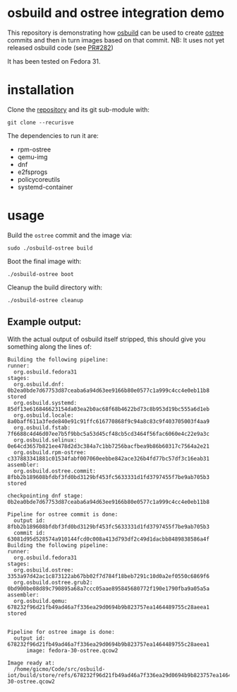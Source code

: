 # osbuild and ostree integration demo

This repository is demonstrating how [osbuild][osbuild] can be used
to create [ostree][ostree] commits and then in turn images based on
that commit.
NB: It uses not yet released osbuild code (see [PR#282][pr282])

It has been tested on Fedora 31.

# installation
Clone the [repository][this] and its git sub-module with:

```
git clone --recurisve
```

The dependencies to run it are:
  - rpm-ostree
  - qemu-img
  - dnf
  - e2fsprogs
  - policycoreutils
  - systemd-container


# usage
Build the `ostree` commit and the image via:
```
sudo ./osbuild-ostree build
```

Boot the final image with:
```
./osbuild-ostree boot
```

Cleanup the build directory with:
```
./osbuild-ostree cleanup
```

## Example output:
With the actual output of osbuild itself stripped,
this should give you something along the lines of:

```
Building the following pipeline:
runner:
  org.osbuild.fedora31
stages:
  org.osbuild.dnf: 	0b2ea0bde7d67753d87ceaba6a94d63ee9166b80e0577c1a999c4cc4e0eb11b8 stored
  org.osbuild.systemd: 	85df13e616846623154da03ea2b0ac68f68b4622bd73c8b953d19bc555a6d1eb
  org.osbuild.locale: 	8a0baff611a3fede840e91c91ffc616770868f9c94a8c83c9f403705003f4aa9
  org.osbuild.fstab: 	7f6688c4d46d07ee7b5f9bbc5a53d45cf48cb5cd3464f56fac6060e4c22e9a3c
  org.osbuild.selinux: 	0e64cd3657b821ee478d2d3c384a7c1bb7256bacfbea9b86b60317c7564a2e21
  org.osbuild.rpm-ostree: 	c337883341881c01534fabf007060eebbe842ace326b4fd77bc57df3c16eab31
assembler:
  org.osbuild.ostree.commit: 	8fbb2b189608bfdbf3fd0bd3129bf453fc5633331d1fd3797455f7be9ab705b3 stored

checkpointing dnf stage: 0b2ea0bde7d67753d87ceaba6a94d63ee9166b80e0577c1a999c4cc4e0eb11b8

Pipeline for ostree commit is done:
  output id: 8fbb2b189608bfdbf3fd0bd3129bf453fc5633331d1fd3797455f7be9ab705b3
  commit id: 63081d95d528574a910144fcd0c008a413d793df2c49d1dacbb8489838586a4f
Building the following pipeline:
runner:
  org.osbuild.fedora31
stages:
  org.osbuild.ostree: 	3353a97d42ac1c873122ab67bb02f7d784f18beb7291c10d0a2ef0550c6869f6
  org.osbuild.ostree.grub2: 	0bd900be08d89c790895a68a7ccc05aae895845680772f190e1790fba9a05a5a
assembler:
  org.osbuild.qemu: 	678232f96d21fb49ad46a7f336ea29d0694b9b823757ea1464489755c28aeea1 stored


Pipeline for ostree image is done:
  output id: 678232f96d21fb49ad46a7f336ea29d0694b9b823757ea1464489755c28aeea1
      image: fedora-30-ostree.qcow2

Image ready at:
  /home/gicmo/Code/src/osbuild-iot/build/store/refs/678232f96d21fb49ad46a7f336ea29d0694b9b823757ea1464489755c28aeea1/fedora-30-ostree.qcow2
```



[osbuild]: https://osbuild.org
[ostree]: https://ostree.readthedocs.io/en/latest/
[pr282]: https://github.com/osbuild/osbuild/pull/282
[this]: https://github.com/gicmo/ostree-osbuild-demo/
